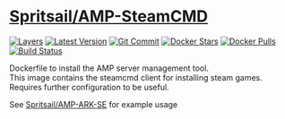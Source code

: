 [hub]: https://hub.docker.com/r/spritsail/amp-steamcmd
[git]: https://github.com/spritsail/amp-steamcmd
[drone]: https://drone.spritsail.io/spritsail/amp-steamcmd
[mbdg]: https://microbadger.com/images/spritsail/amp-steamcmd

# [Spritsail/AMP-SteamCMD][hub]
[![Layers](https://images.microbadger.com/badges/image/spritsail/amp-steamcmd.svg)][mbdg]
[![Latest Version](https://images.microbadger.com/badges/version/spritsail/amp-steamcmd.svg)][hub]
[![Git Commit](https://images.microbadger.com/badges/commit/spritsail/amp-steamcmd.svg)][git]
[![Docker Stars](https://img.shields.io/docker/stars/spritsail/amp-steamcmd.svg)][hub]
[![Docker Pulls](https://img.shields.io/docker/pulls/spritsail/amp-steamcmd.svg)][hub]
[![Build Status](https://drone.spritsail.io/api/badges/spritsail/amp-steamcmd/status.svg)][drone]

Dockerfile to install the AMP server management tool.  
This image contains the steamcmd client for installing steam games.  
Requires further configuration to be useful.

See [Spritsail/AMP-ARK-SE](https://github.com/spritsail/amp-ark-se) for example usage
